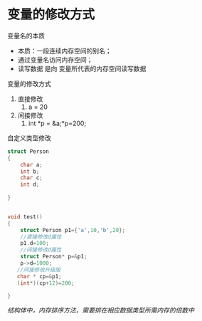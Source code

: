 # 变量的修改方式

变量名的本质
* 本质：一段连续内存空间的别名；
* 通过变量名访问内存空间；
* 读写数据 是向 变量所代表的内存空间读写数据

变量的修改方式
1. 直接修改
    1. a = 20
1. 间接修改
    1. int \*p = &a;\*p=200;
    
自定义类型修改
```c
struct Person
{
    char a;
    int b;
    char c;
    int d;
    
}


void test()
{
    struct Person p1={'a',10,'b',20};
    //直接修改d属性
    p1.d=100;
    //间接修改d属性
    struct Person* p=&p1;
    p->d=1000;
   //间接修改升级版
   char * cp=&p1;
   (int*)(cp+12)=200;

}
```

*结构体中，内存排序方法，需要排在相应数据类型所需内存的倍数中*